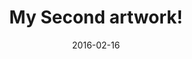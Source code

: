 ---
title: My Second artwork!
date: 2016-02-16
layout: Artwork
gridtype: 1
artworks:
- name: name1'
  title: Title 1'
  description: description 1
  image: https://c6.staticflickr.com/8/7406/16403790101_780cc844c6_o.jpg
- name: name2'
  title: Title 2'
  description: description 2
  image: https://c3.staticflickr.com/9/8626/16218002410_96bafea22e_o.jpg
- name: name3'
  title: Title 3'
  description: description 3
  image: https://c2.staticflickr.com/8/7425/15785358833_b14f6a93aa_o.jpg
- name: name4'
  title: Title 4'
  description: description 4
  image: https://c4.staticflickr.com/9/8672/16392077371_6774ff6ecc_o.jpg
caption: 
  line1: text in line 1'
  line2: text in line 2'
  line3: text in line 3'
  line4: text in line 4'
  credit: text for credit'
featuredArtwork: https://unsplash.it/605/405/?random
thumbnail:
  image: https://placeholdit.imgix.net/~text?txtsize=33&txt=130%C3%97100&w=130&h=100 
  caption: Artwork2 caption
---